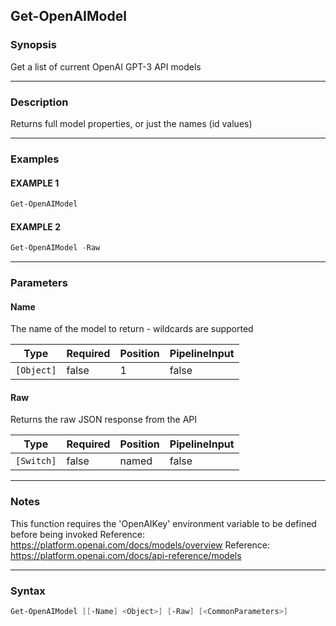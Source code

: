 Get-OpenAIModel
---------------




### Synopsis
Get a list of current OpenAI GPT-3 API models



---


### Description

Returns full model properties, or just the names (id values)



---


### Examples
#### EXAMPLE 1
```PowerShell
Get-OpenAIModel
```

#### EXAMPLE 2
```PowerShell
Get-OpenAIModel -Raw
```



---


### Parameters
#### **Name**

The name of the model to return - wildcards are supported






|Type      |Required|Position|PipelineInput|
|----------|--------|--------|-------------|
|`[Object]`|false   |1       |false        |



#### **Raw**

Returns the raw JSON response from the API






|Type      |Required|Position|PipelineInput|
|----------|--------|--------|-------------|
|`[Switch]`|false   |named   |false        |





---


### Notes
This function requires the 'OpenAIKey' environment variable to be defined before being invoked
Reference: https://platform.openai.com/docs/models/overview
Reference: https://platform.openai.com/docs/api-reference/models



---


### Syntax
```PowerShell
Get-OpenAIModel [[-Name] <Object>] [-Raw] [<CommonParameters>]
```
